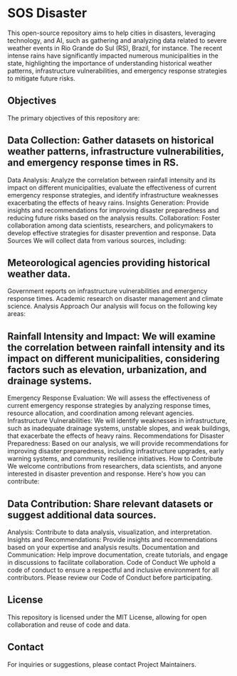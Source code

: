 # SOS Disaster
This open-source repository aims to help cities in disasters, leveraging technology, and AI, such as gathering and analyzing data related to severe weather events in Rio Grande do Sul (RS), Brazil, for instance. The recent intense rains have significantly impacted numerous municipalities in the state, highlighting the importance of understanding historical weather patterns, infrastructure vulnerabilities, and emergency response strategies to mitigate future risks.

## Objectives
The primary objectives of this repository are:

## Data Collection: Gather datasets on historical weather patterns, infrastructure vulnerabilities, and emergency response times in RS.
Data Analysis: Analyze the correlation between rainfall intensity and its impact on different municipalities, evaluate the effectiveness of current emergency response strategies, and identify infrastructure weaknesses exacerbating the effects of heavy rains.
Insights Generation: Provide insights and recommendations for improving disaster preparedness and reducing future risks based on the analysis results.
Collaboration: Foster collaboration among data scientists, researchers, and policymakers to develop effective strategies for disaster prevention and response.
Data Sources
We will collect data from various sources, including:

## Meteorological agencies providing historical weather data.
Government reports on infrastructure vulnerabilities and emergency response times.
Academic research on disaster management and climate science.
Analysis Approach
Our analysis will focus on the following key areas:

## Rainfall Intensity and Impact: We will examine the correlation between rainfall intensity and its impact on different municipalities, considering factors such as elevation, urbanization, and drainage systems.
Emergency Response Evaluation: We will assess the effectiveness of current emergency response strategies by analyzing response times, resource allocation, and coordination among relevant agencies.
Infrastructure Vulnerabilities: We will identify weaknesses in infrastructure, such as inadequate drainage systems, unstable slopes, and weak buildings, that exacerbate the effects of heavy rains.
Recommendations for Disaster Preparedness: Based on our analysis, we will provide recommendations for improving disaster preparedness, including infrastructure upgrades, early warning systems, and community resilience initiatives.
How to Contribute
We welcome contributions from researchers, data scientists, and anyone interested in disaster prevention and response. Here's how you can contribute:

## Data Contribution: Share relevant datasets or suggest additional data sources.
Analysis: Contribute to data analysis, visualization, and interpretation.
Insights and Recommendations: Provide insights and recommendations based on your expertise and analysis results.
Documentation and Communication: Help improve documentation, create tutorials, and engage in discussions to facilitate collaboration.
Code of Conduct
We uphold a code of conduct to ensure a respectful and inclusive environment for all contributors. Please review our Code of Conduct before participating.

## License
This repository is licensed under the MIT License, allowing for open collaboration and reuse of code and data.

## Contact
For inquiries or suggestions, please contact Project Maintainers.
